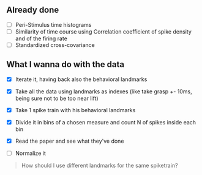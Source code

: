 ## Already done

- [ ] Peri-Stimulus time histograms
- [ ] Similarity of time course using Correlation coefficient of spike density and of the firing rate
- [ ] Standardized cross-covariance

## What I wanna do with the data

- [x] Iterate it, having back also the behavioral landmarks
- [x] Take all the data using landmarks as indexes (like take grasp +- 10ms, being sure not to be too near lift)
- [x] Take 1 spike train with his behavioral landmarks
- [x] Divide it in bins of a chosen measure and count N of spikes inside each bin
- [x] Read the paper and see what they've done

- [ ] Normalize it

> How should I use different landmarks for the same spiketrain?
